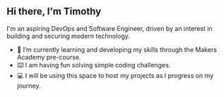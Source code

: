 ## Hi there, I'm Timothy

I'm an aspiring DevOps and Software Engineer, driven by an interest in building and securing modern technology.

- 🌱 I’m currently learning and developing my skills through the Makers Academy pre-course.
- ⌨️ I am having fun solving simple coding challenges.
- 💻 I will be using this space to host my projects as I progress on my journey.
